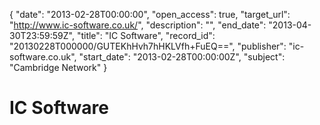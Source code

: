 {
  "date": "2013-02-28T00:00:00", 
  "open_access": true, 
  "target_url": "http://www.ic-software.co.uk/", 
  "description": "", 
  "end_date": "2013-04-30T23:59:59Z", 
  "title": "IC Software", 
  "record_id": "20130228T000000/GUTEKhHvh7hHKLVfh+FuEQ==", 
  "publisher": "ic-software.co.uk", 
  "start_date": "2013-02-28T00:00:00Z", 
  "subject": "Cambridge Network"
}

# IC Software


